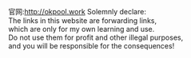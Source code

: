 官网:http://okpool.work
Solemnly declare:<br>
The links in this website are forwarding links,<br>
which are only for my own learning and use.<br>
Do not use them for profit and other illegal purposes,<br>
and you will be responsible for the consequences!<br>
